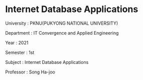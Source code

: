 # Internet Database Applications

University : PKNU(PUKYONG NATIONAL UNIVERSITY)

Department : IT Convergence and Applied Engineering

Year : 2021

Semester : 1st

Subject : Internet Database Applications

Professor : Song Ha-joo
